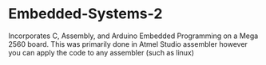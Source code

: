 # Embedded-Systems-2
Incorporates C, Assembly, and Arduino Embedded Programming on a Mega 2560 board.
This was primarily done in Atmel Studio assembler however you can apply the code to any assembler (such as linux)
